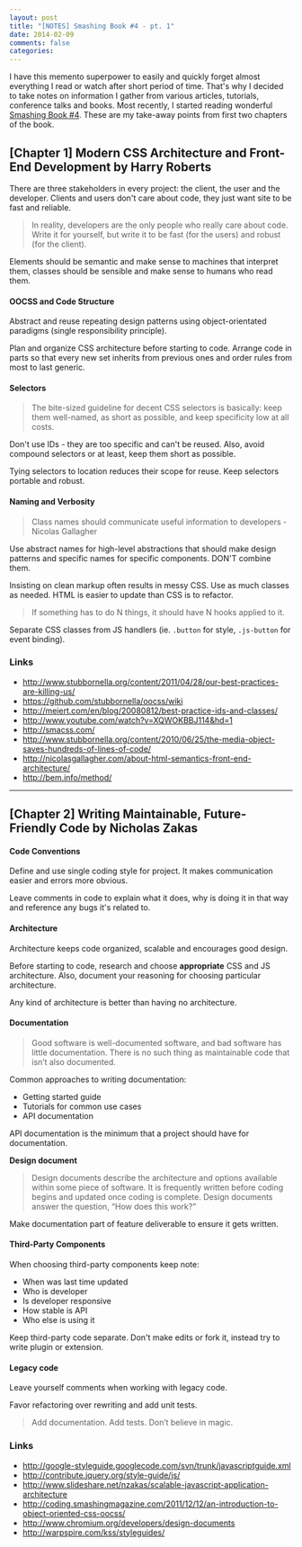 ```yaml
---
layout: post
title: "[NOTES] Smashing Book #4 - pt. 1"
date: 2014-02-09
comments: false
categories: 
---
```


I have this memento superpower to easily and quickly forget almost everything I read or watch after short period of time. That's why I decided to take notes on information I gather from various articles, tutorials, conference talks and books. Most recently, I started reading wonderful [Smashing Book #4](https://shop.smashingmagazine.com/smashing-book-4-ebooks.html). These are my take-away points from first two chapters of the book.

<!-- more -->

## [Chapter 1] Modern CSS Architecture and Front-End Development by Harry Roberts

There are three stakeholders in every project: the client, the user and the developer. Clients and users don't care about code, they just want site to be fast and reliable. 

> In reality, developers are the only people who really care about code. Write it for yourself, but write it to be fast (for the users) and robust (for
the client).

Elements should be semantic and make sense to machines that interpret them, classes should be sensible and make sense to humans who read them. 

#### OOCSS and Code Structure

Abstract and reuse repeating design patterns using object-orientated paradigms (single responsibility principle).

Plan and organize CSS architecture before starting to code. Arrange code in parts so that every new set inherits from previous ones and order rules from most to last generic.

#### Selectors

> The bite-sized guideline for decent CSS selectors is basically: keep them well-named, as short as possible, and keep specificity low at all costs.

Don't use IDs - they are too specific and can't be reused. Also, avoid compound selectors or at least, keep them short as possible.

Tying selectors to location reduces their scope for reuse. Keep selectors portable and robust. 

#### Naming and Verbosity

> Class names should communicate useful information to developers - Nicolas Gallagher

Use abstract names for high-level abstractions that should make design patterns and specific names for specific components. DON'T combine them.

Insisting on clean markup often results in messy CSS. Use as much classes as needed. HTML is easier to update than CSS is to refactor.

> If something has to do N things, it should have N hooks applied to it.

Separate CSS classes from JS handlers (ie. `.button` for style, `.js-button` for event binding).

### Links

- <http://www.stubbornella.org/content/2011/04/28/our-best-practices-are-killing-us/>
- <https://github.com/stubbornella/oocss/wiki>
- <http://meiert.com/en/blog/20080812/best-practice-ids-and-classes/>
- <http://www.youtube.com/watch?v=XQWOKBBJ114&hd=1>
- <http://smacss.com/>
- <http://www.stubbornella.org/content/2010/06/25/the-media-object-saves-hundreds-of-lines-of-code/>
- <http://nicolasgallagher.com/about-html-semantics-front-end-architecture/>
- <http://bem.info/method/>

----

## [Chapter 2] Writing Maintainable, Future-Friendly Code by Nicholas Zakas

#### Code Conventions

Define and use single coding style for project. It makes communication easier and errors more obvious.

Leave comments in code to explain what it does, why is doing it in that way and reference any bugs it's related to.

#### Architecture

Architecture keeps code organized, scalable and encourages good design.

Before starting to code, research and choose **appropriate** CSS and JS architecture. Also, document your reasoning for choosing particular architecture.

Any kind of architecture is better than having no architecture.

#### Documentation

> Good software is well-documented software, and bad software has little documentation. There is no such thing as maintainable code that isn’t also documented.

Common approaches to writing documentation:

- Getting started guide
- Tutorials for common use cases
- API documentation

API documentation is the minimum that a project should have for documentation.

**Design document**

> Design documents describe the architecture and options available within
some piece of software. It is frequently written before coding begins and
updated once coding is complete. Design documents answer the question,
“How does this work?”

Make documentation part of feature deliverable to ensure it gets written.

#### Third-Party Components

When choosing third-party components keep note:

- When was last time updated
- Who is developer
- Is developer responsive
- How stable is API
- Who else is using it

Keep third-party code separate. Don't make edits or fork it, instead try to write plugin or extension.

#### Legacy code

Leave yourself comments when working with legacy code.

Favor refactoring over rewriting and add unit tests.

> Add documentation. Add tests. Don’t believe in magic.

### Links

- <http://google-styleguide.googlecode.com/svn/trunk/javascriptguide.xml>
- <http://contribute.jquery.org/style-guide/js/>
- <http://www.slideshare.net/nzakas/scalable-javascript-application-architecture>
- <http://coding.smashingmagazine.com/2011/12/12/an-introduction-to-object-oriented-css-oocss/>
- <http://www.chromium.org/developers/design-documents>
- <http://warpspire.com/kss/styleguides/>
